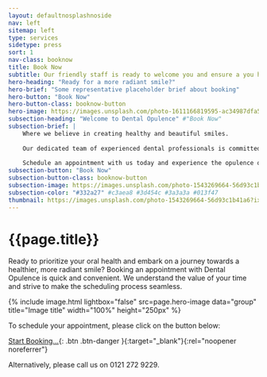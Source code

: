 ```yaml
---
layout: defaultnosplashnoside
nav: left
sitemap: left
type: services
sidetype: press
sort: 1
nav-class: booknow
title: Book Now
subtitle: Our friendly staff is ready to welcome you and ensure a you have a comfortable experience
hero-heading: "Ready for a more radiant smile?"
hero-brief: "Some representative placeholder brief about booking"
hero-button: "Book Now"
hero-button-class: booknow-button
hero-image: https://images.unsplash.com/photo-1611166819595-ac34987dfa57?ixlib=rb-4.0.3&ixid=M3wxMjA3fDB8MHxwaG90by1wYWdlfHx8fGVufDB8fHx8fA%3D%3D&auto=format&fit=crop&w=1415&q=80
subsection-heading: "Welcome to Dental Opulence" #"Book Now"
subsection-brief: |
    Where we believe in creating healthy and beautiful smiles.
    
    Our dedicated team of experienced dental professionals is committed to providing exceptional dental care in a comfortable and welcoming environment. Whether you require general dental treatments or are looking to enhance your smile through cosmetic dentistry, we have the expertise to meet your needs.
    
    Schedule an appointment with us today and experience the opulence of exceptional dental care.
subsection-button: "Book Now"
subsection-button-class: booknow-button
subsection-image: https://images.unsplash.com/photo-1543269664-56d93c1b41a6?ixlib=rb-4.0.3&ixid=MnwxMjA3fDB8MHxwaG90by1wYWdlfHx8fGVufDB8fHx8&auto=format&fit=crop&w=2070&q=80
subsection-color: "#332a27" #c3aea8 #3d454c #3a3a3a #013f47
thumbnail: https://images.unsplash.com/photo-1543269664-56d93c1b41a6?ixlib=rb-4.0.3&ixid=MnwxMjA3fDB8MHxwaG90by1wYWdlfHx8fGVufDB8fHx8&auto=format&fit=crop&w=2070&q=80
---
```

# {{page.title}}

Ready to prioritize your oral health and embark on a journey towards a healthier, more radiant smile? Booking an appointment with Dental Opulence is quick and convenient. We understand the value of your time and strive to make the scheduling process seamless.

{% include image.html lightbox="false" src=page.hero-image data="group" title="Image title" width="100%" height="250px" %}

To schedule your appointment, please click on the button below:

[Start Booking...](https://dentalopulence.dentr.net/login){: .btn .btn-danger }{:target="_blank"}{:rel="noopener noreferrer"}

Alternatively, please call us on 0121 272 9229.


